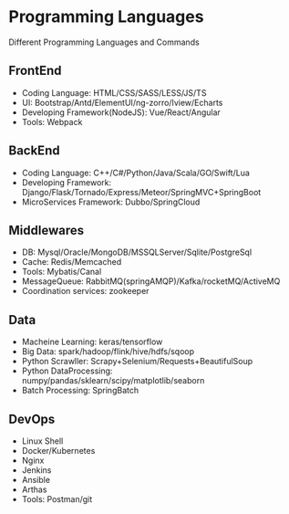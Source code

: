 # Programming Languages

Different Programming Languages and Commands

## FrontEnd

- Coding Language: HTML/CSS/SASS/LESS/JS/TS
- UI: Bootstrap/Antd/ElementUI/ng-zorro/Iview/Echarts
- Developing Framework(NodeJS): Vue/React/Angular
- Tools: Webpack

## BackEnd

- Coding Language: C++/C#/Python/Java/Scala/GO/Swift/Lua
- Developing Framework: Django/Flask/Tornado/Express/Meteor/SpringMVC+SpringBoot
- MicroServices Framework: Dubbo/SpringCloud

## Middlewares

- DB: Mysql/Oracle/MongoDB/MSSQLServer/Sqlite/PostgreSql
- Cache: Redis/Memcached
- Tools: Mybatis/Canal
- MessageQueue: RabbitMQ(springAMQP)/Kafka/rocketMQ/ActiveMQ
- Coordination services: zookeeper

## Data

- Macheine Learning: keras/tensorflow
- Big Data: spark/hadoop/flink/hive/hdfs/sqoop
- Python Scrawller: Scrapy+Selenium/Requests+BeautifulSoup
- Python DataProcessing: numpy/pandas/sklearn/scipy/matplotlib/seaborn
- Batch Processing: SpringBatch

## DevOps

- Linux Shell
- Docker/Kubernetes
- Nginx
- Jenkins
- Ansible
- Arthas
- Tools: Postman/git
